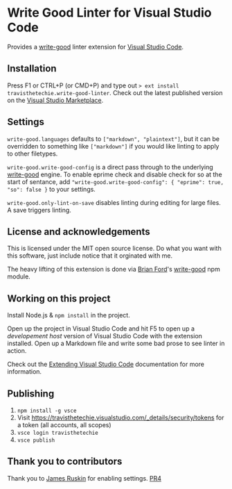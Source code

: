 # Write Good Linter for Visual Studio Code

Provides a [write-good](https://github.com/btford/write-good) linter extension for [Visual Studio Code](https://code.visualstudio.com/).

## Installation

Press F1 or CTRL+P (or CMD+P) and type out `> ext install travisthetechie.write-good-linter`. Check out the latest published version on the [Visual Studio Marketplace](https://marketplace.visualstudio.com/items?itemName=travisthetechie.write-good-linter).

## Settings

`write-good.languages` defaults to `["markdown", "plaintext"]`, but it can be overridden to something like `["markdown"]` if you would like linting to apply to other filetypes.

`write-good.write-good-config` is a direct pass through to the underlying [write-good](https://github.com/btford/write-good) engine. To enable eprime check and disable check for so at the start of sentance, add `"write-good.write-good-config": { "eprime": true, "so": false }` to your settings.

`write-good.only-lint-on-save` disables linting during editing for large files. A save triggers linting. 

## License and acknowledgements

This is licensed under the MIT open source license. Do what you want with this software, just include notice that it orginated with me.

The heavy lifting of this extension is done via [Brian Ford](https://twitter.com/briantford)'s [write-good](https://www.npmjs.com/package/write-good) npm module. 

## Working on this project

Install Node.js & `npm install` in the project.

Open up the project in Visual Studio Code and hit F5 to open up a *developement host* version of Visual Studio Code with the extension installed. Open up a Markdown file and write some bad prose to see linter in action.

Check out the [Extending Visual Studio Code](https://code.visualstudio.com/Docs/extensions/overview) documentation for more information.

## Publishing

1. `npm install -g vsce`
1. Visit https://travisthetechie.visualstudio.com/_details/security/tokens for a token (all accounts, all scopes)
1. `vsce login travisthetechie`
1. `vsce publish`

## Thank you to contributors

Thank you to [James Ruskin](https://github.com/JPRuskin) for enabling settings. [PR4](https://github.com/TravisTheTechie/vscode-write-good/pull/4)
